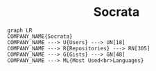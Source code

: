 <h1 align="center">Socrata</h1>

```mermaid
graph LR
COMPANY_NAME{Socrata}
COMPANY_NAME ---> U{Users} ---> UN[18]
COMPANY_NAME ---> R{Repositories} ---> RN[305]
COMPANY_NAME ---> G{Gists} ---> GN[48]
COMPANY_NAME ---> ML{Most Used<br>Languages}
```
